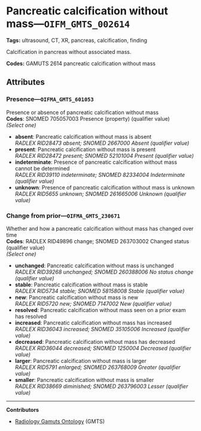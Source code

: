 # Pancreatic calcification without mass—`OIFM_GMTS_002614`

**Tags:** ultrasound, CT, XR, pancreas, calcification, finding

Calcification in pancreas without associated mass.

**Codes:** GAMUTS 2614 pancreatic calcification without mass

## Attributes

### Presence—`OIFMA_GMTS_601053`

Presence or absence of pancreatic calcification without mass  
**Codes**: SNOMED 705057003 Presence (property) (qualifier value)  
*(Select one)*

- **absent**: Pancreatic calcification without mass is absent  
_RADLEX RID28473 absent; SNOMED 2667000 Absent (qualifier value)_
- **present**: Pancreatic calcification without mass is present  
_RADLEX RID28472 present; SNOMED 52101004 Present (qualifier value)_
- **indeterminate**: Presence of pancreatic calcification without mass cannot be determined  
_RADLEX RID39110 indeterminate; SNOMED 82334004 Indeterminate (qualifier value)_
- **unknown**: Presence of pancreatic calcification without mass is unknown  
_RADLEX RID5655 unknown; SNOMED 261665006 Unknown (qualifier value)_

### Change from prior—`OIFMA_GMTS_230671`

Whether and how a pancreatic calcification without mass has changed over time  
**Codes**: RADLEX RID49896 change; SNOMED 263703002 Changed status (qualifier value)  
*(Select one)*

- **unchanged**: Pancreatic calcification without mass is unchanged  
_RADLEX RID39268 unchanged; SNOMED 260388006 No status change (qualifier value)_
- **stable**: Pancreatic calcification without mass is stable  
_RADLEX RID5734 stable; SNOMED 58158008 Stable (qualifier value)_
- **new**: Pancreatic calcification without mass is new  
_RADLEX RID5720 new; SNOMED 7147002 New (qualifier value)_
- **resolved**: Pancreatic calcification without mass seen on a prior exam has resolved  
- **increased**: Pancreatic calcification without mass has increased  
_RADLEX RID36043 increased; SNOMED 35105006 Increased (qualifier value)_
- **decreased**: Pancreatic calcification without mass has decreased  
_RADLEX RID36044 decreased; SNOMED 1250004 Decreased (qualifier value)_
- **larger**: Pancreatic calcification without mass is larger  
_RADLEX RID5791 enlarged; SNOMED 263768009 Greater (qualifier value)_
- **smaller**: Pancreatic calcification without mass is smaller  
_RADLEX RID38669 diminished; SNOMED 263796003 Lesser (qualifier value)_

---

**Contributors**

- [Radiology Gamuts Ontology](https://gamuts.net/) (GMTS)